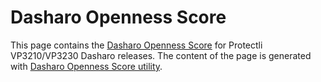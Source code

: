 # Dasharo Openness Score

This page contains the [Dasharo Openness
Score](../../glossary.md#dasharo-openness-score) for Protectli
VP3210/VP3230 Dasharo releases. The content of the page is generated
with [Dasharo Openness Score
utility](https://github.com/Dasharo/Openness-Score).
